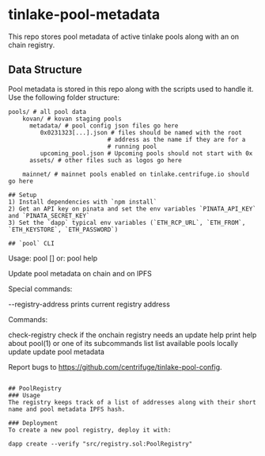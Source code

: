 # tinlake-pool-metadata
This repo stores pool metadata of active tinlake pools along with an on chain registry.

## Data Structure
Pool metadata is stored in this repo along with the scripts used to handle it. Use the following folder structure:
```
pools/ # all pool data
    kovan/ # kovan staging pools
      metadata/ # pool config json files go here
         0x0231323[...].json # files should be named with the root
                            # address as the name if they are for a
                            # running pool
         upcoming_pool.json # Upcoming pools should not start with 0x
      assets/ # other files such as logos go here

    mainnet/ # mainnet pools enabled on tinlake.centrifuge.io should go here

## Setup
1) Install dependencies with `npm install`
2) Get an API key on pinata and set the env variables `PINATA_API_KEY` and `PINATA_SECRET_KEY`
3) Set the `dapp` typical env variables (`ETH_RCP_URL`, `ETH_FROM`, `ETH_KEYSTORE`, `ETH_PASSWORD`)

## `pool` CLI
```
Usage: pool <command> [<args>]
   or: pool help <command>

Update pool metadata on chain and on IPFS

Special commands:

   --registry-address  prints current registry address

Commands:

   check-registry  check if the onchain registry needs an update
   help            print help about pool(1) or one of its subcommands
   list            list available pools locally
   update          update pool metadata

Report bugs to <https://github.com/centrifuge/tinlake-pool-config>.
```

## PoolRegistry
### Usage
The registry keeps track of a list of addresses along with their short name and pool metadata IPFS hash.

### Deployment
To create a new pool registry, deploy it with:
```
    dapp create --verify "src/registry.sol:PoolRegistry"
```

